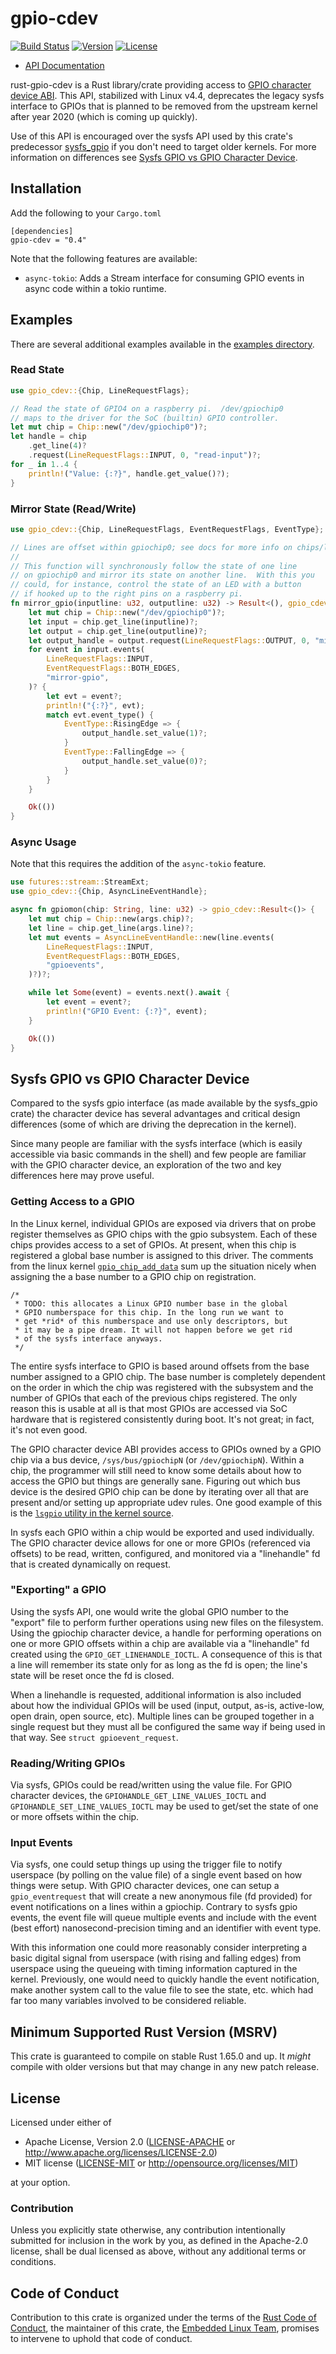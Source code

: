 # gpio-cdev

[![Build Status](https://github.com/rust-embedded/gpio-cdev/workflows/Build/badge.svg)](https://github.com/rust-embedded/gpio-cdev/actions)
[![Version](https://img.shields.io/crates/v/gpio-cdev.svg)](https://crates.io/crates/gpio-cdev)
[![License](https://img.shields.io/crates/l/gpio-cdev.svg)](https://github.com/rust-embedded/gpio-cdev/blob/master/README.md#license)

- [API Documentation](https://docs.rs/gpio-cdev)

rust-gpio-cdev is a Rust library/crate providing access to [GPIO character device
ABI](https://www.kernel.org/doc/Documentation/ABI/testing/gpio-cdev).  This API,
stabilized with Linux v4.4, deprecates the legacy sysfs interface to GPIOs that is
planned to be removed from the upstream kernel after
year 2020 (which is coming up quickly).

Use of this API is encouraged over the sysfs API used by this crate's
predecessor [sysfs_gpio](https://crates.io/crates/sysfs_gpio) if you don't need
to target older kernels.  For more information on differences see [Sysfs GPIO vs
GPIO Character Device](#sysfs-gpio-vs-gpio-character-device).

## Installation

Add the following to your `Cargo.toml`

```
[dependencies]
gpio-cdev = "0.4"
```

Note that the following features are available:

* `async-tokio`: Adds a Stream interface for consuming GPIO events in async code
  within a tokio runtime.

## Examples

There are several additional examples available in the [examples
directory](https://github.com/rust-embedded/rust-gpio-cdev/tree/master/examples).

### Read State

```rust
use gpio_cdev::{Chip, LineRequestFlags};

// Read the state of GPIO4 on a raspberry pi.  /dev/gpiochip0
// maps to the driver for the SoC (builtin) GPIO controller.
let mut chip = Chip::new("/dev/gpiochip0")?;
let handle = chip
    .get_line(4)?
    .request(LineRequestFlags::INPUT, 0, "read-input")?;
for _ in 1..4 {
    println!("Value: {:?}", handle.get_value()?);
}
```

### Mirror State (Read/Write)

```rust
use gpio_cdev::{Chip, LineRequestFlags, EventRequestFlags, EventType};

// Lines are offset within gpiochip0; see docs for more info on chips/lines
//
// This function will synchronously follow the state of one line
// on gpiochip0 and mirror its state on another line.  With this you
// could, for instance, control the state of an LED with a button
// if hooked up to the right pins on a raspberry pi.
fn mirror_gpio(inputline: u32, outputline: u32) -> Result<(), gpio_cdev::Error> {
    let mut chip = Chip::new("/dev/gpiochip0")?;
    let input = chip.get_line(inputline)?;
    let output = chip.get_line(outputline)?;
    let output_handle = output.request(LineRequestFlags::OUTPUT, 0, "mirror-gpio")?;
    for event in input.events(
        LineRequestFlags::INPUT,
        EventRequestFlags::BOTH_EDGES,
        "mirror-gpio",
    )? {
        let evt = event?;
        println!("{:?}", evt);
        match evt.event_type() {
            EventType::RisingEdge => {
                output_handle.set_value(1)?;
            }
            EventType::FallingEdge => {
                output_handle.set_value(0)?;
            }
        }
    }

    Ok(())
}
```

### Async Usage

Note that this requires the addition of the `async-tokio` feature.

```rust
use futures::stream::StreamExt;
use gpio_cdev::{Chip, AsyncLineEventHandle};

async fn gpiomon(chip: String, line: u32) -> gpio_cdev::Result<()> {
    let mut chip = Chip::new(args.chip)?;
    let line = chip.get_line(args.line)?;
    let mut events = AsyncLineEventHandle::new(line.events(
        LineRequestFlags::INPUT,
        EventRequestFlags::BOTH_EDGES,
        "gpioevents",
    )?)?;

    while let Some(event) = events.next().await {
        let event = event?;
        println!("GPIO Event: {:?}", event);
    }

    Ok(())
}
```

## Sysfs GPIO vs GPIO Character Device

Compared to the sysfs gpio interface (as made available by the sysfs_gpio crate)
the character device has several advantages and critical design differences
(some of which are driving the deprecation in the kernel).

Since many people are familiar with the sysfs interface (which is easily
accessible via basic commands in the shell) and few people are familiar with the
GPIO character device, an exploration of the two and key differences here may
prove useful.

### Getting Access to a GPIO

In the Linux kernel, individual GPIOs are exposed via drivers that on probe register
themselves as GPIO chips with the gpio subsystem.  Each of these chips provides
access to a set of GPIOs.  At present, when this chip is registered a global
base number is assigned to this driver.  The comments from the linux kernel
[`gpio_chip_add_data`](https://elixir.bootlin.com/linux/v4.9.85/source/drivers/gpio/gpiolib.c#L1087)
sum up the situation nicely when assigning the a base number to a GPIO chip
on registration.

    /*
     * TODO: this allocates a Linux GPIO number base in the global
     * GPIO numberspace for this chip. In the long run we want to
     * get *rid* of this numberspace and use only descriptors, but
     * it may be a pipe dream. It will not happen before we get rid
     * of the sysfs interface anyways.
     */

The entire sysfs interface to GPIO is based around offsets from the base number
assigned to a GPIO chip.  The base number is completely dependent on the order
in which the chip was registered with the subsystem and the number of GPIOs that
each of the previous chips registered.  The only reason this is usable at all is
that most GPIOs are accessed via SoC hardware that is registered consistently
during boot.  It's not great; in fact, it's not even good.

The GPIO character device ABI provides access to GPIOs owned by a GPIO chip via
a bus device, `/sys/bus/gpiochipN` (or `/dev/gpiochipN`).  Within a chip, the
programmer will still need to know some details about how to access the GPIO but
things are generally sane.  Figuring out which bus device is the desired GPIO
chip can be done by iterating over all that are present and/or setting up
appropriate udev rules.  One good example of this is the [`lsgpio` utility in
the kernel source](https://github.com/torvalds/linux/blob/master/tools/gpio/lsgpio.c).

In sysfs each GPIO within a chip would be exported and used individually. The
GPIO character device allows for one or more GPIOs (referenced via offsets) to
be read, written, configured, and monitored via a "linehandle" fd that is
created dynamically on request.

### "Exporting" a GPIO

Using the sysfs API, one would write the global GPIO number to the "export" file
to perform further operations using new files on the filesystem.  Using the
gpiochip character device, a handle for performing operations on one or more
GPIO offsets within a chip are available via a "linehandle" fd created using the
`GPIO_GET_LINEHANDLE_IOCTL`. A consequence of this is that a line will remember
its state only for as long as the fd is open; the line's state will be reset
once the fd is closed.

When a linehandle is requested, additional information is also included about
how the individual GPIOs will be used (input, output, as-is, active-low, open
drain, open source, etc).  Multiple lines can be grouped together in a single
request but they must all be configured the same way if being used in that way.
See `struct gpioevent_request`.

### Reading/Writing GPIOs

Via sysfs, GPIOs could be read/written using the value file.  For GPIO character
devices, the `GPIOHANDLE_GET_LINE_VALUES_IOCTL` and
`GPIOHANDLE_SET_LINE_VALUES_IOCTL` may be used to get/set the state of one or
more offsets within the chip.

### Input Events

Via sysfs, one could setup things up using the trigger file to notify userspace
(by polling on the value file) of a single event based on how things were setup.
With GPIO character devices, one can setup a `gpio_eventrequest` that will create
a new anonymous file (fd provided) for event notifications on a lines within a
gpiochip.  Contrary to sysfs gpio events, the event file will queue multiple events
and include with the event (best effort) nanosecond-precision timing and an
identifier with event type.

With this information one could more reasonably consider interpreting a basic
digital signal from userspace (with rising and falling edges) from userspace
using the queueing with timing information captured in the kernel.  Previously, one
would need to quickly handle the event notification, make another system call
to the value file to see the state, etc. which had far too many variables involved
to be considered reliable.

## Minimum Supported Rust Version (MSRV)

This crate is guaranteed to compile on stable Rust 1.65.0 and up. It *might*
compile with older versions but that may change in any new patch release.

## License

Licensed under either of

- Apache License, Version 2.0 ([LICENSE-APACHE](LICENSE-APACHE) or
  http://www.apache.org/licenses/LICENSE-2.0)
- MIT license ([LICENSE-MIT](LICENSE-MIT) or http://opensource.org/licenses/MIT)

at your option.

### Contribution

Unless you explicitly state otherwise, any contribution intentionally submitted
for inclusion in the work by you, as defined in the Apache-2.0 license, shall be
dual licensed as above, without any additional terms or conditions.

## Code of Conduct

Contribution to this crate is organized under the terms of the [Rust Code of
Conduct][CoC], the maintainer of this crate, the [Embedded Linux Team][team], promises
to intervene to uphold that code of conduct.

[CoC]: CODE_OF_CONDUCT.md
[team]: https://github.com/rust-embedded/wg#the-embedded-linux-team
